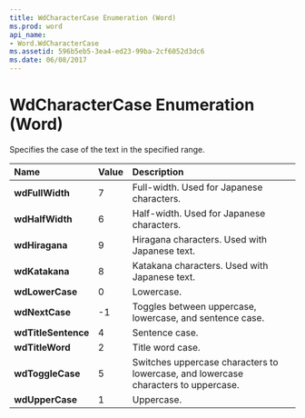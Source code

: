 ```yaml
---
title: WdCharacterCase Enumeration (Word)
ms.prod: word
api_name:
- Word.WdCharacterCase
ms.assetid: 596b5eb5-3ea4-ed23-99ba-2cf6052d3dc6
ms.date: 06/08/2017
---
```



# WdCharacterCase Enumeration (Word)

Specifies the case of the text in the specified range.



|**Name**|**Value**|**Description**|
|:-----|:-----|:-----|
| **wdFullWidth**|7|Full-width. Used for Japanese characters.|
| **wdHalfWidth**|6|Half-width. Used for Japanese characters.|
| **wdHiragana**|9|Hiragana characters. Used with Japanese text.|
| **wdKatakana**|8|Katakana characters. Used with Japanese text.|
| **wdLowerCase**|0|Lowercase.|
| **wdNextCase**|-1|Toggles between uppercase, lowercase, and sentence case.|
| **wdTitleSentence**|4|Sentence case.|
| **wdTitleWord**|2|Title word case.|
| **wdToggleCase**|5|Switches uppercase characters to lowercase, and lowercase characters to uppercase.|
| **wdUpperCase**|1|Uppercase.|

